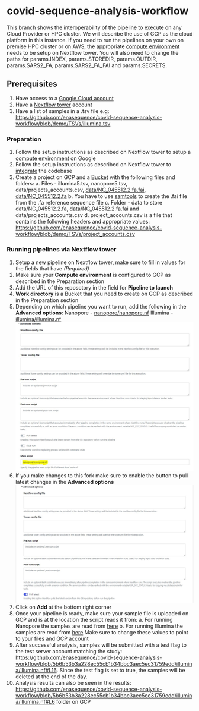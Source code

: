 # covid-sequence-analysis-workflow

This branch shows the interoperability of the pipeline to execute on any Cloud Provider or HPC cluster.
We will describe the use of GCP as the cloud platform in this instance.
If you need to run the pipelines on your own on premise HPC cluster or on AWS, the appropriate [compute environment](https://help.tower.nf/22.4/compute-envs/google-cloud-lifesciences/) needs to be setup on Nextflow tower.
You will also need to change the paths for params.INDEX, params.STOREDIR, params.OUTDIR, params.SARS2_FA, params.SARS2_FA_FAI and params.SECRETS.

## Prerequisites

1. Have access to a [Google Cloud account](https://cloud.google.com/free)
2. Have a [Nextflow tower](https://cloud.tower.nf/pricing/) account
3. Have a list of samples in a .tsv file e.g:
	https://github.com/enasequence/covid-sequence-analysis-workflow/blob/demo/TSVs/illumina.tsv

### Preparation

1. Follow the setup instructions as described on Nextflow tower to setup a [compute environment](https://help.tower.nf/22.4/compute-envs/google-cloud-lifesciences/) on Google
2. Follow the setup instructions as described on Nextflow tower to [integrate](https://help.tower.nf/22.4/git/overview/#github) the codebase
3. Create a project on GCP and a [Bucket](https://console.cloud.google.com/storage/browser) with the following files and folders:
	a. Files - illumina5.tsv, nanopore5.tsv, data/projects_accounts.csv, [data/NC_045512.2.fa.fai](https://github.com/enasequence/covid-sequence-analysis-workflow/blob/5b6b53b3a228ec55cb1b34bbc3aec5ec31759edd/illumina/illumina.nf#L12), [data/NC_045512.2.fa](https://www.ncbi.nlm.nih.gov/nuccore/1798174254)
	b. You have to use [samtools](https://www.htslib.org/doc/samtools-faidx.html) to create the .fai file from the .fa reference sequence file
	c. Folder - data to store data/NC_045512.2.fa, data/NC_045512.2.fa.fai and data/projects_accounts.csv
	d. project_accounts.csv is a file that contains the following headers and appropriate values:
	https://github.com/enasequence/covid-sequence-analysis-workflow/blob/demo/TSVs/project_accounts.csv

### Running pipelines via Nextflow tower

1. Setup a [new](https://tower.nf/user/sands/launchpad/new) pipeline on Nextflow tower, make sure to fill in values for the fields that have *(Required)*
2. Make sure your **Compute environment** is configured to GCP as described in the Preparation section
3. Add the URL of this reposotory in the field for **Pipeline to launch**
4. **Work directory** is a Bucket that you need to create on GCP as described in the Preparation section
5. Depending on which pipeline you want to run, add the following in the **Advanced options**:
	Nanopore - [nanopore/nanopore.nf](https://github.com/enasequence/covid-sequence-analysis-workflow/blob/demo/nanopore/nanopore.nf)
	Illumina - [illumina/illumina.nf](https://github.com/enasequence/covid-sequence-analysis-workflow/blob/demo/illumina/illumina.nf)
	![Screenshot](doc/img/AdvancedOptions.JPG)
6. If you make changes to this fork make sure to enable the button to pull latest changes in the **Advanced options**
	![Screenshot](doc/img/PullLatest.JPG)
7. Click on **Add** at the bottom right corner
8. Once your pipeline is ready, make sure your sample file is uploaded on GCP and is at the location the script reads it from:
	a. For running Nanopore the samples are read from [here](https://github.com/enasequence/covid-sequence-analysis-workflow/blob/5b6b53b3a228ec55cb1b34bbc3aec5ec31759edd/nanopore/nanopore.nf#L4)
	b. For running Illumina the samples are read from [here](https://github.com/enasequence/covid-sequence-analysis-workflow/blob/5b6b53b3a228ec55cb1b34bbc3aec5ec31759edd/illumina/illumina.nf#L4)
	Make sure to change these values to point to your files and GCP account
9. After successful analysis, samples will be submitted with a test flag to the test server account matching the study: https://github.com/enasequence/covid-sequence-analysis-workflow/blob/5b6b53b3a228ec55cb1b34bbc3aec5ec31759edd/illumina/illumina.nf#L16. Since the test flag is set to true, the samples will be deleted at the end of the day.
10. Analysis results can also be seen in the results: https://github.com/enasequence/covid-sequence-analysis-workflow/blob/5b6b53b3a228ec55cb1b34bbc3aec5ec31759edd/illumina/illumina.nf#L6 folder on GCP